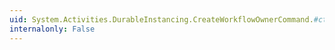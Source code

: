 ```yaml
---
uid: System.Activities.DurableInstancing.CreateWorkflowOwnerCommand.#ctor
internalonly: False
---
```

